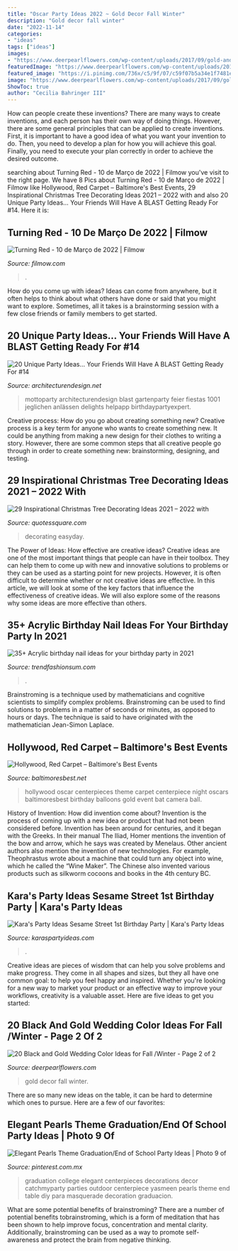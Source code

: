 ```yaml
---
title: "Oscar Party Ideas 2022 ~ Gold Decor Fall Winter"
description: "Gold decor fall winter"
date: "2022-11-14"
categories:
- "ideas"
tags: ["ideas"]
images:
- "https://www.deerpearlflowers.com/wp-content/uploads/2017/09/gold-and-black-wedding-decor.jpg"
featuredImage: "https://www.deerpearlflowers.com/wp-content/uploads/2017/09/gold-and-black-wedding-decor.jpg"
featured_image: "https://i.pinimg.com/736x/c5/9f/07/c59f07b5a34e1f7481edf66058c89f1c.jpg"
image: "https://www.deerpearlflowers.com/wp-content/uploads/2017/09/gold-and-black-wedding-decor.jpg"
ShowToc: true
author: "Cecilia Bahringer III"
---
```



How can people create these inventions?
There are many ways to create inventions, and each person has their own way of doing things. However, there are some general principles that can be applied to create inventions. First, it is important to have a good idea of what you want your invention to do. Then, you need to develop a plan for how you will achieve this goal. Finally, you need to execute your plan correctly in order to achieve the desired outcome.

	

		
searching about Turning Red - 10 de Março de 2022 | Filmow you've visit to the right page. We have 8 Pics about Turning Red - 10 de Março de 2022 | Filmow like Hollywood, Red Carpet – Baltimore&#039;s Best Events, 29 Inspirational Christmas Tree Decorating Ideas 2021 – 2022 with and also 20 Unique Party Ideas… Your Friends Will Have A BLAST Getting Ready For #14. Here it is:
		
    
## Turning Red - 10 De Março De 2022 | Filmow

<img loading=lazy src="https://media.fstatic.com/zbilqadH-uaFh3iOrE7rt_7Uy9E=/195x289/smart/media/movies/covers/2020/12/Turning-Red.jpg" onerror="this.onerror=null;this.src='https://tse1.mm.bing.net/th?id=OIP.5u8_brGjJv2hugwN_CpJLAAAAA&amp;pid=15.1';" alt="Turning Red - 10 de Março de 2022 | Filmow">

_Source: filmow.com_

>. 

	

How do you come up with ideas?
Ideas can come from anywhere, but it often helps to think about what others have done or said that you might want to explore. Sometimes, all it takes is a brainstorming session with a few close friends or family members to get started.

    
## 20 Unique Party Ideas… Your Friends Will Have A BLAST Getting Ready For #14

<img loading=lazy src="https://cdn.architecturendesign.net/wp-content/uploads/2016/05/AD-Unique-Party-Themes-02.jpg" onerror="this.onerror=null;this.src='https://tse3.mm.bing.net/th?id=OIP.PUaSgNIJ02lezm1Uzc7rogHaUJ&amp;pid=15.1';" alt="20 Unique Party Ideas… Your Friends Will Have A BLAST Getting Ready For #14">

_Source: architecturendesign.net_

>mottoparty architecturendesign blast gartenparty feier fiestas 1001 jeglichen anlässen delights helpapp birthdaypartyexpert. 

	

Creative process: How do you go about creating something new?
Creative process is a key term for anyone who wants to create something new. It could be anything from making a new design for their clothes to writing a story. However, there are some common steps that all creative people go through in order to create something new: brainstorming, designing, and testing.

    
## 29 Inspirational Christmas Tree Decorating Ideas 2021 – 2022 With

<img loading=lazy src="https://quotessquare.com/events/wp-content/uploads/2015/11/christmas-tree-decorating-ideas-2016-764x1024.jpg" onerror="this.onerror=null;this.src='https://tse4.mm.bing.net/th?id=OIP.Zc2aVyvoYNSdaBhom0QYEQHaJ7&amp;pid=15.1';" alt="29 Inspirational Christmas Tree Decorating Ideas 2021 – 2022 with">

_Source: quotessquare.com_

>decorating easyday. 

	

The Power of Ideas: How effective are creative ideas?
Creative ideas are one of the most important things that people can have in their toolbox. They can help them to come up with new and innovative solutions to problems or they can be used as a starting point for new projects. However, it is often difficult to determine whether or not creative ideas are effective. In this article, we will look at some of the key factors that influence the effectiveness of creative ideas. We will also explore some of the reasons why some ideas are more effective than others.

    
## 35+ Acrylic Birthday Nail Ideas For Your Birthday Party In 2021

<img loading=lazy src="https://trendfashionsum.com/wp-content/uploads/2021/05/6-16.jpg" onerror="this.onerror=null;this.src='https://tse4.mm.bing.net/th?id=OIP.natCWr4ILGQoSGwzEyxdRwHaLH&amp;pid=15.1';" alt="35+ Acrylic birthday nail ideas for your birthday party in 2021">

_Source: trendfashionsum.com_

>. 

	

Brainstroming is a technique used by mathematicians and cognitive scientists to simplify complex problems. Brainstroming can be used to find solutions to problems in a matter of seconds or minutes, as opposed to hours or days. The technique is said to have originated with the mathematician Jean-Simon Laplace.

    
## Hollywood, Red Carpet – Baltimore&#039;s Best Events

<img loading=lazy src="https://www.baltimoresbest.net/wp-content/uploads/2013/03/Hollywood-45-Nevada-080306-1.jpg" onerror="this.onerror=null;this.src='https://tse1.mm.bing.net/th?id=OIP.Ec0jWglAitrFUJ5e9kUFsAHaJ4&amp;pid=15.1';" alt="Hollywood, Red Carpet – Baltimore&#039;s Best Events">

_Source: baltimoresbest.net_

>hollywood oscar centerpieces theme carpet centerpiece night oscars baltimoresbest birthday balloons gold event bat camera ball. 

	

History of Invention: How did invention come about?
Invention is the process of coming up with a new idea or product that had not been considered before. Invention has been around for centuries, and it began with the Greeks. In their manual The Iliad, Homer mentions the invention of the bow and arrow, which he says was created by Menelaus. Other ancient authors also mention the invention of new technologies. For example, Theophrastus wrote about a machine that could turn any object into wine, which he called the “Wine Maker”. The Chinese also invented various products such as silkworm cocoons and books in the 4th century BC.

    
## Kara&#039;s Party Ideas Sesame Street 1st Birthday Party | Kara&#039;s Party Ideas

<img loading=lazy src="https://www.karaspartyideas.com/wp-content/uploads/2012/05/0042_BB_600x900.jpg" onerror="this.onerror=null;this.src='https://tse4.mm.bing.net/th?id=OIP.ujNfAMHUC4Qc_P5Whw5NuQHaLH&amp;pid=15.1';" alt="Kara&#039;s Party Ideas Sesame Street 1st Birthday Party | Kara&#039;s Party Ideas">

_Source: karaspartyideas.com_

>. 

	

Creative ideas are pieces of wisdom that can help you solve problems and make progress. They come in all shapes and sizes, but they all have one common goal: to help you feel happy and inspired. Whether you're looking for a new way to market your product or an effective way to improve your workflows, creativity is a valuable asset. Here are five ideas to get you started: 

    
## 20 Black And Gold Wedding Color Ideas For Fall /Winter - Page 2 Of 2

<img loading=lazy src="https://www.deerpearlflowers.com/wp-content/uploads/2017/09/gold-and-black-wedding-decor.jpg" onerror="this.onerror=null;this.src='https://tse3.mm.bing.net/th?id=OIP.S8bHuyyMkPFLkFf3gN78hgHaLH&amp;pid=15.1';" alt="20 Black and Gold Wedding Color Ideas for Fall /Winter - Page 2 of 2">

_Source: deerpearlflowers.com_

>gold decor fall winter. 

	

There are so many new ideas on the table, it can be hard to determine which ones to pursue. Here are a few of our favorites: 

    
## Elegant Pearls Theme Graduation/End Of School Party Ideas | Photo 9 Of

<img loading=lazy src="https://i.pinimg.com/736x/c5/9f/07/c59f07b5a34e1f7481edf66058c89f1c.jpg" onerror="this.onerror=null;this.src='https://tse3.mm.bing.net/th?id=OIP.z7phlv_D0ttuksSPKoL0mgHaJ3&amp;pid=15.1';" alt="Elegant Pearls Theme Graduation/End of School Party Ideas | Photo 9 of">

_Source: pinterest.com.mx_

>graduation college elegant centerpieces decorations decor catchmyparty parties outdoor centerpiece yasmeen pearls theme end table diy para masquerade decoration graduacion. 

	

What are some potential benefits of brainstroming?
There are a number of potential benefits tobrainstroming, which is a form of meditation that has been shown to help improve focus, concentration and mental clarity. Additionally, brainstroming can be used as a way to promote self-awareness and protect the brain from negative thinking.

